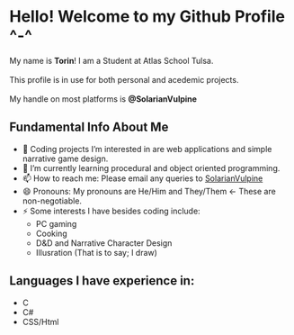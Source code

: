 # Hello! Welcome to my Github Profile ^-^
My name is **Torin**! I am a Student at Atlas School Tulsa.<br></br>
This profile is in use for both personal and acedemic projects.<br></br>
My handle on most platforms is **@SolarianVulpine**


## Fundamental Info About Me 

- 👀 Coding projects I’m interested in are web applications and simple narrative game design.
- 🌱 I’m currently learning procedural and object oriented programming.
- 📫 How to reach me: Please email any queries to [SolarianVulpine](mailto:solarianvulpine+github@gmail.com?subject=[GitHub])
- 😄 Pronouns: My pronouns are He/Him and They/Them ← These are non-negotiable.
- ⚡ Some interests I have besides coding include:
  - PC gaming
  - Cooking
  - D&D and Narrative Character Design
  - Illusration (That is to say; I draw)

## Languages I have experience in:
- C
- C#
- CSS/Html
<!---
SolarianVulpine/SolarianVulpine is a ✨ special ✨ repository because its `README.md` (this file) appears on your GitHub profile.
You can click the Preview link to take a look at your changes.
--->
